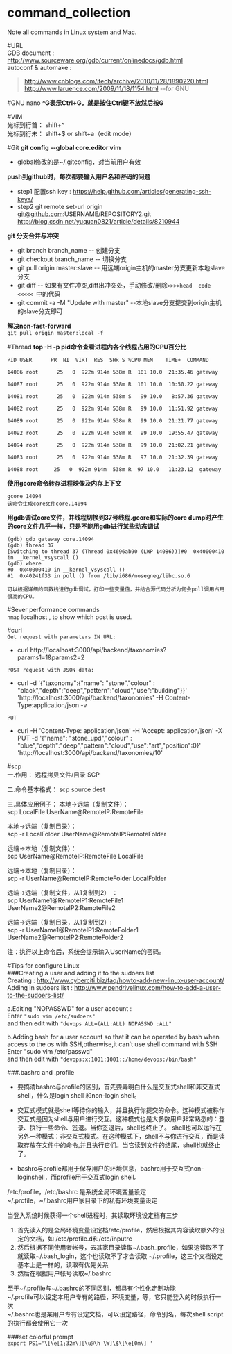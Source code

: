 # command_collection
Note all commands in Linux system and Mac.  

#URL  
GDB document : http://www.sourceware.org/gdb/current/onlinedocs/gdb.html   
autoconf & automake :   
> http://www.cnblogs.com/itech/archive/2010/11/28/1890220.html    
  http://www.laruence.com/2009/11/18/1154.html --for GNU    

#GNU nano 
**^G表示Ctrl+G，就是按住Ctrl键不放然后按G**  

#VIM  
光标到行首： shift+^    
光标到行未： shift+$   or  shift+a（edit mode）    

#Git
**git config --global core.editor vim**  
* global修改的是~/.gitconfig，对当前用户有效

**push到github时，每次都要输入用户名和密码的问题**   
* step1 配置ssh key : https://help.github.com/articles/generating-ssh-keys/   
* step2 git remote set-url origin git@github.com:USERNAME/REPOSITORY2.git     
    http://blog.csdn.net/yuquan0821/article/details/8210944  

**git 分支合并与冲突**  
* git branch branch_name           -- 创建分支  
* git checkout branch_name         -- 切换分支  
* git pull origin master:slave     -- 用远端origin主机的master分支更新本地slave分支  
* git diff                         -- 如果有文件冲突,diff出冲突处，手动修改/删除`>>>>head  code  <<<<< `中的代码    
* git commit -a -M "Update with master"  --本地slave分支提交到origin主机的slave分支即可    

**解决non-fast-forward**   
`git pull origin master:local -f`    
 
#Thread
**top -H -p pid命令查看进程内各个线程占用的CPU百分比**  
```
PID USER      PR  NI  VIRT  RES  SHR S %CPU MEM    TIME+  COMMAND                         

14086 root      25   0  922m 914m 538m R  101 10.0  21:35.46 gateway                          

14087 root      25   0  922m 914m 538m R  101 10.0  10:50.22 gateway                           

14081 root      25   0  922m 914m 538m S   99 10.0   8:57.36 gateway                            

14082 root      25   0  922m 914m 538m R   99 10.0  11:51.92 gateway                              

14089 root      25   0  922m 914m 538m R   99 10.0  21:21.77 gateway                             

14092 root      25   0  922m 914m 538m R   99 10.0  19:55.47 gateway                               

14094 root      25   0  922m 914m 538m R   99 10.0  21:02.21 gateway                                

14083 root      25   0  922m 914m 538m R   97 10.0  21:32.39 gateway                                 

14088 root     25   0  922m 914m  538m R  97 10.0   11:23.12  gateway
```  

**使用gcore命令转存进程映像及内存上下文**  
```
gcore 14094
该命令生成core文件core.14094
```

**用gdb调试core文件，并线程切换到37号线程.gcore和实际的core dump时产生的core文件几乎一样，只是不能用gdb进行某些动态调试**  
```
(gdb) gdb gateway core.14094 
(gdb) thread 37
[Switching to thread 37 (Thread 0x4696ab90 (LWP 14086))]#0  0x40000410 in __kernel_vsyscall ()
(gdb) where
#0  0x40000410 in __kernel_vsyscall ()
#1  0x40241f33 in poll () from /lib/i686/nosegneg/libc.so.6

可以根据详细的函数栈进行gdb调试，打印一些变量值，并结合源代码分析为何会poll调用占用很高的CPU。
```  

#Sever performance commands  
`nmap` localhost , to show which post is used.  



#curl  
`Get request with parameters IN URL:`  
* curl http://localhost:3000/api/backend/taxonomies?params1=1&params2=2   

`POST request with JSON data:`       
* curl -d '{"taxonomy":{"name": "stone","colour" : "black","depth":"deep","pattern":"cloud","use":"building"}}' 'http://localhost:3000/api/backend/taxonomies' -H Content-Type:application/json -v    

`PUT`   
* curl  -H 'Content-Type: application/json' -H 'Accept: application/json' -X PUT -d '{"name": "stone_upd","colour" : "blue","depth":"deep","pattern":"cloud","use":"art","position":0}'  'http://localhost:3000/api/backend/taxonomies/10'   


#scp  
一.作用： 
远程拷贝文件/目录 SCP 

二.命令基本格式： 
scp source dest  

三.具体应用例子： 
本地->远端（复制文件）：   
scp LocalFile  UserName@RemoteIP:RemoteFile    

本地->远端（复制目录）：   
scp -r LocalFolder UserName@RemoteIP:RemoteFolder   

远端->本地（复制文件）：  
scp UserName@RemoteIP:RemoteFile LocalFile    

远端->本地（复制目录）：  
scp -r UserName@RemoteIP:RemoteFolder LocalFolder   

远端->远端（复制文件，从1复制到2） ：     
scp UserName1@RemoteIP1:RemoteFile1 UserName2@RemoteIP2:RemoteFile2   

远端->远端（复制目录，从1复制到2）:    
scp -r UserName1@RemoteIP1:RemoteFolder1 UserName2@RemoteIP2:RemoteFolder2   

注：执行以上命令后，系统会提示输入UserName的密码。     

#Tips for configure Linux   
###Creating a user and adding it to the sudoers list    
   Creating               : http://www.cyberciti.biz/faq/howto-add-new-linux-user-account/   
   Adding in sudoers list : http://www.pendrivelinux.com/how-to-add-a-user-to-the-sudoers-list/    
   
   a.Editing "NOPASSWD" for a user account :     
     Enter `"sudo vim /etc/sudoers"`     
     and then edit with `"devops ALL=(ALL:ALL) NOPASSWD :ALL"`   
     
   b.Adding bash for a user account so that it can be operated by bash when access to the os with SSH,otherwise,it can't use shell command with SSH   
     Enter "sudo vim /etc/passwd"   
     and then edit with `"devops:x:1001:1001::/home/devops:/bin/bash" `  
     
     
###.bashrc and .profile 
* 要搞清bashrc与profile的区别，首先要弄明白什么是交互式shell和非交互式shell，什么是login shell 和non-login shell。   

* 交互式模式就是shell等待你的输入，并且执行你提交的命令。这种模式被称作交互式是因为shell与用户进行交互。这种模式也是大多数用户非常熟悉的：登录、执行一些命令、签退。当你签退后，shell也终止了。     shell也可以运行在另外一种模式：非交互式模式。在这种模式下，shell不与你进行交互，而是读取存放在文件中的命令,并且执行它们。当它读到文件的结尾，shell也就终止了。   

* bashrc与profile都用于保存用户的环境信息，bashrc用于交互式non-loginshell，而profile用于交互式login shell。   

/etc/profile，/etc/bashrc 是系统全局环境变量设定   
~/.profile，~/.bashrc用户家目录下的私有环境变量设定  

当登入系统时候获得一个shell进程时，其读取环境设定档有三步  
1. 首先读入的是全局环境变量设定档/etc/profile，然后根据其内容读取额外的设定的文档，如
/etc/profile.d和/etc/inputrc   
2. 然后根据不同使用者帐号，去其家目录读取~/.bash_profile，如果这读取不了就读取~/.bash_login，这个也读取不了才会读取
~/.profile，这三个文档设定基本上是一样的，读取有优先关系   
3. 然后在根据用户帐号读取~/.bashrc  

至于~/.profile与~/.bashrc的不同区别，都具有个性化定制功能    
~/.profile可以设定本用户专有的路径，环境变量，等，它只能登入的时候执行一次   
~/.bashrc也是某用户专有设定文档，可以设定路径，命令别名，每次shell script的执行都会使用它一次  

   
###set colorful prompt   
`export PS1='\[\e[1;32m\][\u@\h \W]\$\[\e[0m\] '    `  


